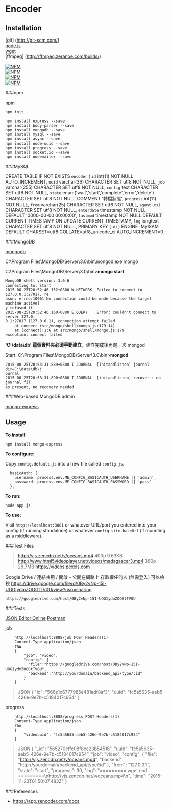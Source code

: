 # Encoder

## Installation

[git] (http://git-scm.com/)  
[node.js](http://nodejs.org/download/)  
[wget](https://eternallybored.org/misc/wget/)  
[ffmpeg] (http://ffmpeg.zeranoe.com/builds/)  

[![NPM](https://nodei.co/npm/express.png?downloads=true&stars=true)](https://www.npmjs.com/package/express)  
[![NPM](https://nodei.co/npm/async.png?downloads=true&stars=true)](https://www.npmjs.com/package/async)  
[![NPM](https://nodei.co/npm/mongodb.png?downloads=true&stars=true)](https://www.npmjs.com/package/mongodb)  
[![NPM](https://nodei.co/npm/mysql.png?downloads=true&stars=true)](https://www.npmjs.com/package/mysql)  

###npm

[npm](https://www.npmjs.com)

`npm init`

`npm install express --save`  
`npm install body-parser --save`  
`npm install mongodb --save`  
`npm install mysql --save`  
`npm install async --save`  
`npm install node-uuid --save`  
`npm install progress --save`  
`npm install socket.io --save`  
`npm install nodemailer --save`  



###MySQL

CREATE TABLE IF NOT EXISTS `encoder` (
  `id` int(11) NOT NULL AUTO_INCREMENT,
  `uuid` varchar(36) CHARACTER SET utf8 NOT NULL,
  `job` varchar(255) CHARACTER SET utf8 NOT NULL,
  `config` text CHARACTER SET utf8 NOT NULL,
  `state` enum('wait','start','complete','error','delete') CHARACTER SET utf8 NOT NULL COMMENT '轉檔狀態',
  `progress` int(11) NOT NULL,
  `from` varchar(25) CHARACTER SET utf8 NOT NULL,
  `agent` text CHARACTER SET utf8 NOT NULL,
  `enterdate` timestamp NOT NULL DEFAULT '0000-00-00 00:00:00',
  `lastmod` timestamp NOT NULL DEFAULT CURRENT_TIMESTAMP ON UPDATE CURRENT_TIMESTAMP,
  `log` longtext CHARACTER SET utf8 NOT NULL,
  PRIMARY KEY (`id`)
) ENGINE=MyISAM  DEFAULT CHARSET=utf8 COLLATE=utf8_unicode_ci AUTO_INCREMENT=0 ;


###MongoDB 

[mongodb](https://www.mongodb.org)

C:\Program Files\MongoDB\Server\3.0\bin\mongod.exe mongo


C:\Program Files\MongoDB\Server\3.0\bin>**mongo start**
```
MongoDB shell version: 3.0.6
connecting to: start
2015-08-25T20:52:46.152+0800 W NETWORK  Failed to connect to 127.0.0.1:27017, re
ason: errno:10061 No connection could be made because the target machine activel
y refused it.
2015-08-25T20:52:46.160+0800 E QUERY    Error: couldn't connect to server 127.0.
0.1:27017 (127.0.0.1), connection attempt failed
    at connect (src/mongo/shell/mongo.js:179:14)
    at (connect):1:6 at src/mongo/shell/mongo.js:179
exception: connect failed
```
**'C:\data\db\' 這個資料夾必須手動建立**，建立完成後再跑一次 mongod

Start: C:\Program Files\MongoDB\Server\3.0\bin>**mongod**
```
2015-08-25T20:53:31.889+0800 I JOURNAL  [initandlisten] journal dir=C:\data\db\j
ournal
2015-08-25T20:53:31.890+0800 I JOURNAL  [initandlisten] recover : no journal fil
es present, no recovery needed
```

###Web-based MongoDB admin

[mongo-express](http://andzdroid.github.io/mongo-express/)

Usage
-----

**To install:**

    npm install mongo-express

**To configure:**

Copy `config.default.js` into a new file called `config.js`.

```
  basicAuth: {
    username: process.env.ME_CONFIG_BASICAUTH_USERNAME || 'admin',
    password: process.env.ME_CONFIG_BASICAUTH_PASSWORD || 'pass'
  },

```

**To run:**

    node app.js

**To use:**

Visit `http://localhost:8081` or whatever URL/port you entered into your
config (if running standalone) or whatever `config.site.baseUrl` (if mounting
as a middleware).


###Test Files

>http://vjs.zencdn.net/v/oceans.mp4 400p 9.63KB
 http://www.html5videoplayer.net/videos/madagascar3.mp4 360p 28.7MB
 https://videos.pexels.com


Google Drive / 連結共用 / 開啟 - 公開在網路上  存取權任何人 (無需登入) 可以檢視
https://drive.google.com/file/d/0By2vNp-15I-UOGIydmZOOGtTV0U/view?usp=sharing
```
https://googledrive.com/host/0By2vNp-15I-UOGIydmZOOGtTV0U
```


###Tests

[JSON Editor Online](http://jsoneditoronline.org)
[Postman](https://chrome.google.com/webstore/detail/postman/fhbjgbiflinjbdggehcddcbncdddomop)

job
```
    http://localhost:8888/job POST Headers(1)
    Content-Type application/json
    raw
    {
        "job": "video",
        "config": {
          "file":"https://googledrive.com/host/0By2vNp-15I-UOGIydmZOOGtTV0U", 
          "backend":"http://yourdomain/backend_api/type/:id"
        }
    }
```

>JSON
{
    "id": "566e1c6777985e481adf8af3",
    "uuid": "fc5a5635-aeb5-426e-9e7b-c5184017c954"
}

progress
```
    http://localhost:8888/progress POST Headers(1)
    Content-Type application/json
    raw
    {
        "videouuid": "fc5a5635-aeb5-426e-9e7b-c5184017c954"
    }
```
>JSON
{
    "_id": "565270cffc08f8cc23b54518",
    "uuid": "fc5a5635-aeb5-426e-9e7b-c5184017c954",
    "job": "video",
    "config": {
        "file": "http://vjs.zencdn.net/v/oceans.mp4",
        "backend": "http://yourdomain/backend_api/type/:id"
    },
    "from": "127.0.0.1",
    "state": "start",
    "progress": 30,
    "log": "========= wget end =========\nhttp://vjs.zencdn.net/v/oceans.mp4\n",
    "time": "2015-11-23T01:50:07.483Z"
}


###References 
* https://app.zencoder.com/docs